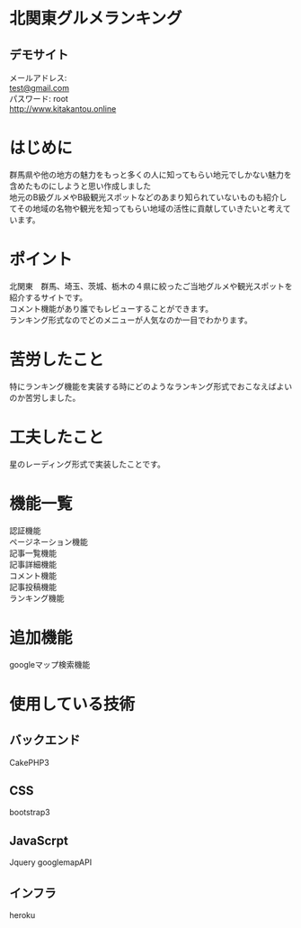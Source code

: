 # 北関東グルメランキング
## デモサイト
メールアドレス:<br>
test@gmail.com<br>
パスワード:
root<br>
 http://www.kitakantou.online
# はじめに
群馬県や他の地方の魅力をもっと多くの人に知ってもらい地元でしかない魅力を含めたものにしようと思い作成しました<br>
地元のB級グルメやB級観光スポットなどのあまり知られていないものも紹介してその地域の名物や観光を知ってもらい地域の活性に貢献していきたいと考えています。
# ポイント
北関東　群馬、埼玉、茨城、栃木の４県に絞ったご当地グルメや観光スポットを紹介するサイトです。<br>
コメント機能があり誰でもレビューすることができます。<br>
ランキング形式なのでどのメニューが人気なのか一目でわかります。<br>
# 苦労したこと
特にランキング機能を実装する時にどのようなランキング形式でおこなえばよいのか苦労しました。
# 工夫したこと
星のレーディング形式で実装したことです。
# 機能一覧
認証機能<br>
ページネーション機能<br>
記事一覧機能<br>
記事詳細機能<br>
コメント機能<br>
記事投稿機能<br>
ランキング機能<br>

# 追加機能
googleマップ検索機能<br>
# 使用している技術
## バックエンド
CakePHP3 
## CSS
bootstrap3
## JavaScrpt
Jquery googlemapAPI
## インフラ
heroku
